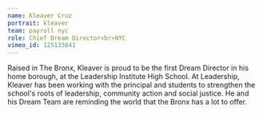 ```yaml
---
name: Kleaver Cruz
portrait: kleaver
team: payroll nyc
role: Chief Dream Director<br>NYC
vimeo_id: 125133841
---
```


Raised in The Bronx, Kleaver is proud to be the first Dream Director in his home borough, at the Leadership Institute High School. At Leadership, Kleaver has been working with the principal and students to strengthen the school's roots of leadership, community action and social justice. He and his Dream Team are reminding the world that the Bronx has a lot to offer. 